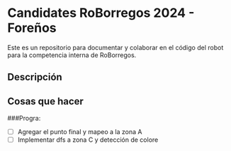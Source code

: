 # Candidates RoBorregos 2024 - Foreños
Este es un repositorio para documentar y colaborar en el código del robot para la competencia interna de RoBorregos.

## Descripción

## Cosas que hacer
###Progra:
- [ ] Agregar el punto final y mapeo a la zona A
- [ ] Implementar dfs a zona C y detección de colore 
